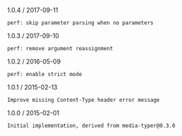 1.0.4 / 2017-09-11

    perf: skip parameter parsing when no parameters

1.0.3 / 2017-09-10

    perf: remove argument reassignment

1.0.2 / 2016-05-09

    perf: enable strict mode

1.0.1 / 2015-02-13

    Improve missing Content-Type header error message

1.0.0 / 2015-02-01

    Initial implementation, derived from media-typer@0.3.0
